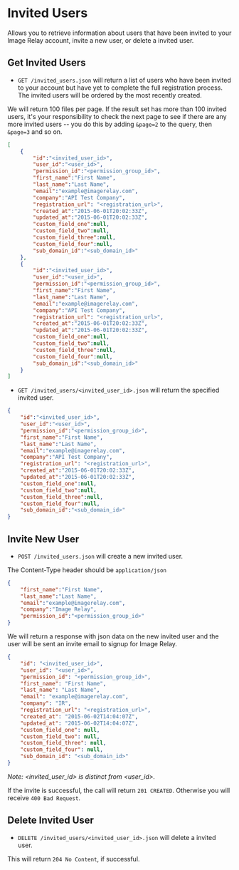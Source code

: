 Invited Users
===========

Allows you to retrieve information about users that have been invited to your Image Relay account, invite a new user, or delete a invited user.

Get Invited Users
---------------

* `GET /invited_users.json` will return a list of users who have been invited to your account but have yet to complete the full registration process. The invited users will be ordered by the most recently created.

We will return 100 files per page. If the result set has more than 100 invited users, it's your responsibility to check the next page to see if there are any more invited users -- you do this by adding `&page=2` to the query, then `&page=3` and so on.

```json
[
	{
		"id":"<invited_user_id>",
		"user_id":"<user_id>",
		"permission_id":"<permission_group_id>",
		"first_name":"First Name",
		"last_name":"Last Name",
		"email":"example@imagerelay.com",
		"company":"API Test Company",
		"registration_url": "<registration_url>",
		"created_at":"2015-06-01T20:02:33Z",
		"updated_at":"2015-06-01T20:02:33Z",
		"custom_field_one":null,
		"custom_field_two":null,
		"custom_field_three":null,
		"custom_field_four":null,
		"sub_domain_id":"<sub_domain_id>"
	},
	{
		"id":"<invited_user_id>",
		"user_id":"<user_id>",
		"permission_id":"<permission_group_id>",
		"first_name":"First Name",
		"last_name":"Last Name",
		"email":"example@imagerelay.com",
		"company":"API Test Company",
		"registration_url": "<registration_url>",
		"created_at":"2015-06-01T20:02:33Z",
		"updated_at":"2015-06-01T20:02:33Z",
		"custom_field_one":null,
		"custom_field_two":null,
		"custom_field_three":null,
		"custom_field_four":null,
		"sub_domain_id":"<sub_domain_id>"
	}
]
```

* `GET /invited_users/<invited_user_id>.json` will return the specified invited user.

```json
{
	"id":"<invited_user_id>",
	"user_id":"<user_id>",
	"permission_id":"<permission_group_id>",
	"first_name":"First Name",
	"last_name":"Last Name",
	"email":"example@imagerelay.com",
	"company":"API Test Company",
	"registration_url": "<registration_url>",
	"created_at":"2015-06-01T20:02:33Z",
	"updated_at":"2015-06-01T20:02:33Z",
	"custom_field_one":null,
	"custom_field_two":null,
	"custom_field_three":null,
	"custom_field_four":null,
	"sub_domain_id":"<sub_domain_id>"
}
```

Invite New User
---------------

* `POST /invited_users.json` will create a new invited user.

The Content-Type header should be `application/json`

```json
{
	"first_name":"First Name",
	"last_name":"Last Name",
	"email":"example@imagerelay.com",
	"company":"Image Relay",
	"permission_id":"<permission_group_id>"
}
```

We will return a response with json data on the new invited user and the user will be sent an invite email to signup for Image Relay.

```json
{
	"id": "<invited_user_id>",
	"user_id": "<user_id>",
	"permission_id": "<permission_group_id>",
	"first_name": "First Name",
	"last_name": "Last Name",
	"email": "example@imagerelay.com",
	"company": "IR",
	"registration_url": "<registration_url>",
	"created_at": "2015-06-02T14:04:07Z",
	"updated_at": "2015-06-02T14:04:07Z",
	"custom_field_one": null,
	"custom_field_two": null,
	"custom_field_three": null,
	"custom_field_four": null,
	"sub_domain_id": "<sub_domain_id>"
}
```

_Note: <invited_user_id> is distinct from <user_id>._

If the invite is successful, the call will return `201 CREATED`.  Otherwise you will receive `400 Bad Request`.

Delete Invited User
--------------------

* `DELETE /invited_users/<invited_user_id>.json` will delete a invited user.

This will return `204 No Content`, if successful.

